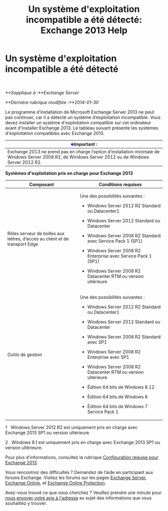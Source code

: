 ﻿---
title: "Un système d'exploitation incompatible a été détecté: Exchange 2013 Help"
TOCTitle: Un système d'exploitation incompatible a été détecté
ms:assetid: a3a948d9-4991-4088-9013-0a4c944295e4
ms:mtpsurl: https://technet.microsoft.com/fr-fr/library/ms.exch.setupreadiness.validosversion(v=EXCHG.150)
ms:contentKeyID: 50478821
ms.date: 04/24/2018
mtps_version: v=EXCHG.150
ms.translationtype: HT
---

# Un système d'exploitation incompatible a été détecté

 

_**Sapplique à :**Exchange Server_

_**Dernière rubrique modifiée :**2014-01-30_

Le programme d’installation de Microsoft Exchange Server 2013 ne peut pas continuer, car il a détecté un système d’exploitation incompatible. Vous devez installer un système d'exploitation compatible sur cet ordinateur avant d'installer Exchange 2013. Le tableau suivant présente les systèmes d'exploitation compatibles avec Exchange 2013.

<table>
<thead>
<tr class="header">
<th><img src="images/JJ159813.important(EXCHG.150).gif" title="Important" alt="Important" />Important :</th>
</tr>
</thead>
<tbody>
<tr class="odd">
<td>Exchange 2013 ne prend pas en charge l’option d’installation minimale de Windows Server 2008 R2, de Windows Server 2012 ou de Windows Server 2012 R2.</td>
</tr>
</tbody>
</table>


**Systèmes d'exploitation pris en charge pour Exchange 2013**


<table>
<colgroup>
<col style="width: 50%" />
<col style="width: 50%" />
</colgroup>
<thead>
<tr class="header">
<th>Composant</th>
<th>Conditions requises</th>
</tr>
</thead>
<tbody>
<tr class="odd">
<td><p>Rôles serveur de boîtes aux lettres, d’accès au client et de transport Edge</p></td>
<td><p>Une des possibilités suivantes :</p>
<ul>
<li><p>Windows Server 2012 R2 Standard ou Datacenter1</p></li>
<li><p>Windows Server 2012 Standard ou Datacenter</p></li>
<li><p>Windows Server 2008 R2 Standard avec Service Pack 1 (SP1)</p></li>
<li><p>Windows Server 2008 R2 Enterprise avec Service Pack 1 (SP1)</p></li>
<li><p>Windows Server 2008 R2 Datacenter RTM ou version ultérieure</p></li>
</ul></td>
</tr>
<tr class="even">
<td><p>Outils de gestion</p></td>
<td><p>Une des possibilités suivantes :</p>
<ul>
<li><p>Windows Server 2012 R2 Standard ou Datacenter1</p></li>
<li><p>Windows Server 2012 Standard ou Datacenter</p></li>
<li><p>Windows Server 2008 R2 Standard avec SP1</p></li>
<li><p>Windows Server 2008 R2 Enterprise avec SP1</p></li>
<li><p>Windows Server 2008 R2 Datacenter RTM ou version ultérieure</p></li>
<li><p>Édition 64 bits de Windows 8.12</p></li>
<li><p>Édition 64 bits de Windows 8</p></li>
<li><p>Édition 64 bits de Windows 7 Service Pack 1</p></li>
</ul></td>
</tr>
</tbody>
</table>


1   Windows Server 2012 R2 est uniquement pris en charge avec Exchange 2013 SP1 ou version ultérieure.

2   Windows 8.1 est uniquement pris en charge avec Exchange 2013 SP1 ou version ultérieure.

Pour plus d'informations, consultez la rubrique [Configuration requise pour Exchange 2013](exchange-2013-system-requirements-exchange-2013-help.md).

Vous rencontrez des difficultés ? Demandez de l’aide en participant aux forums Exchange. Visitez les forums sur les pages [Exchange Server](https://go.microsoft.com/fwlink/p/?linkid=60612), [Exchange Online](https://go.microsoft.com/fwlink/p/?linkid=267542), et [Exchange Online Protection](https://go.microsoft.com/fwlink/p/?linkid=285351).

Avez-vous trouvé ce que vous cherchez ? Veuillez prendre une minute pour [nous envoyer votre avis à l'adresse](mailto:exsetuphelpfeedback@microsoft.com?subject=exchange%202013%20setup%20help%20feedback) au sujet des informations que vous souhaitiez y trouver.

